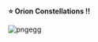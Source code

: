 **⭐ Orion Constellations !!** 
     


![pngegg](https://github.com/user-attachments/assets/5207f44c-58ca-4f11-9097-2beef1f2640f) 

